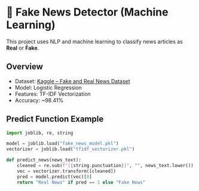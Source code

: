 # 📰 Fake News Detector (Machine Learning)

This project uses NLP and machine learning to classify news articles as **Real** or **Fake**.

##  Overview

- Dataset: [Kaggle – Fake and Real News Dataset](https://www.kaggle.com/datasets/clmentbisaillon/fake-and-real-news-dataset)
- Model: Logistic Regression
- Features: TF-IDF Vectorization
- Accuracy: ~98.41%

##  Predict Function Example

```python
import joblib, re, string

model = joblib.load("fake_news_model.pkl")
vectorizer = joblib.load("tfidf_vectorizer.pkl")

def predict_news(news_text):
    cleaned = re.sub(f"[{string.punctuation}]", "", news_text.lower())
    vec = vectorizer.transform([cleaned])
    pred = model.predict(vec)[0]
    return "Real News" if pred == 1 else "Fake News"

